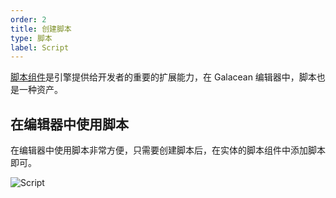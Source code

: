 ```yaml
---
order: 2
title: 创建脚本
type: 脚本
label: Script
---
```


[脚本组件](${docs}script)是引擎提供给开发者的重要的扩展能力，在 Galacean 编辑器中，脚本也是一种资产。

## 在编辑器中使用脚本

在编辑器中使用脚本非常方便，只需要创建脚本后，在实体的脚本组件中添加脚本即可。


![Script](https://mdn.alipayobjects.com/huamei_fvsq9p/afts/img/A*Qw0rTbQPyWYAAAAAAAAAAAAADqiTAQ/original)